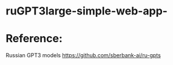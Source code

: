 
# ruGPT3large-simple-web-app-

# Reference:
Russian GPT3 models
https://github.com/sberbank-ai/ru-gpts
